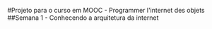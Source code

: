 #Projeto para o curso em MOOC - Programmer l'internet des objets
##Semana 1 - Conhecendo a arquitetura da internet
